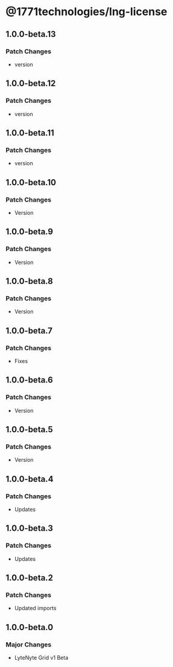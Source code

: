 # @1771technologies/lng-license

## 1.0.0-beta.13

### Patch Changes

- version

## 1.0.0-beta.12

### Patch Changes

- version

## 1.0.0-beta.11

### Patch Changes

- version

## 1.0.0-beta.10

### Patch Changes

- Version

## 1.0.0-beta.9

### Patch Changes

- Version

## 1.0.0-beta.8

### Patch Changes

- Version

## 1.0.0-beta.7

### Patch Changes

- Fixes

## 1.0.0-beta.6

### Patch Changes

- Version

## 1.0.0-beta.5

### Patch Changes

- Version

## 1.0.0-beta.4

### Patch Changes

- Updates

## 1.0.0-beta.3

### Patch Changes

- Updates

## 1.0.0-beta.2

### Patch Changes

- Updated imports

## 1.0.0-beta.0

### Major Changes

- LyteNyte Grid v1 Beta
